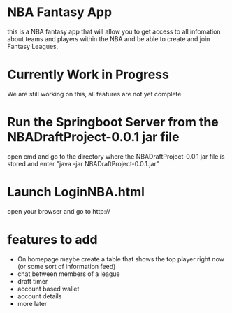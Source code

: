 # NBA Fantasy App
this is a NBA fantasy app that will allow you to get access to all infomation about teams and players within the NBA and be able to create and join Fantasy Leagues.
# Currently Work in Progress
We are still working on this, all features are not yet complete
# Run the Springboot Server from the NBADraftProject-0.0.1 jar file
open cmd and go to the directory where the NBADraftProject-0.0.1 jar file is stored and enter "java -jar NBADraftProject-0.0.1.jar"
# Launch LoginNBA.html
open your browser and go to http://

# features to add
- On homepage maybe create a table that shows the top player right now (or some sort of information feed) 
- chat between members of a league
- draft timer
- account based wallet
- account details
- more later
